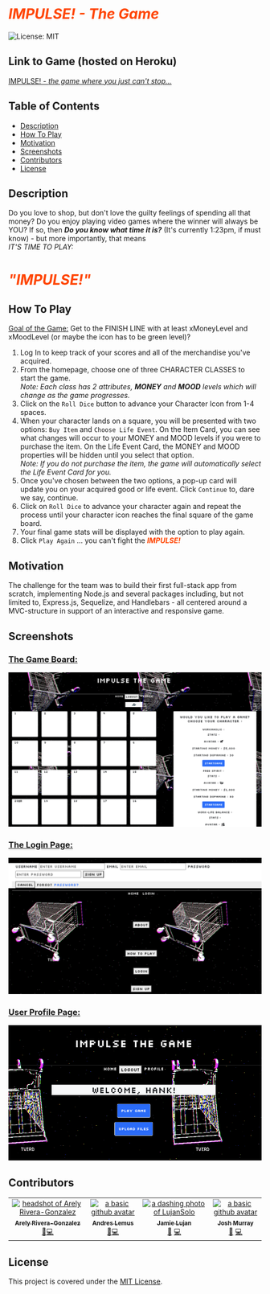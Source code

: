 # <b><i><span style="color:orangered">IMPULSE! - The Game</span></b></i>

![License: MIT](https://img.shields.io/badge/License-MIT-yellow.svg)

## Link to Game (hosted on Heroku)

[IMPULSE! - <i>the game where you just can't stop...</i>](https://impulse-the-game.herokuapp.com/)

## Table of Contents
- [Description](#description)
- [How To Play](#how-to-play)
- [Motivation](#motivation)
- [Screenshots](#screenshots)
- [Contributors](#contributors)
- [License](#license)

## Description

  Do you love to shop, but don't love the guilty feelings of spending all that money? Do you enjoy playing video games where the winner will always be YOU? If so, then <i><b>Do you know what time it is?</i></b> (It's currently 1:23pm, if must know) - but more importantly, that means<br /> <i>IT'S TIME TO PLAY:</i>
  <br />
  # <b><i><span style="color:orangered">"IMPULSE!"</b></i></span>   


## How To Play

  <u>Goal of the Game:</u> Get to the FINISH LINE with at least xMoneyLevel and xMoodLevel (or maybe the icon has to be green level)? <br />
  1. Log In to keep track of your scores and all of the merchandise you've acquired. 
  2. From the homepage, choose one of three CHARACTER CLASSES to start the game. <br />
  <i>Note: Each class has 2 attributes, <b>MONEY</b> and <b>MOOD</b> levels which will change as the game progresses.</i>
  3. Click on the `Roll Dice` button to advance your Character Icon from 1-4 spaces.
  4. When your character lands on a square, you will be presented with two options: `Buy Item` and `Choose Life Event`. On the Item Card, you can see what changes will occur to your MONEY and MOOD levels if you were to purchase the item. On the Life Event Card, the MONEY and MOOD properties will be hidden until you select that option. <br />
  <i>Note: If you do not purchase the item, the game will automatically select the Life Event Card for you.</i>
  5. Once you've chosen between the two options, a pop-up card will update you on your acquired good or life event. Click `Continue` to, dare we say, continue.
  6. Click on `Roll Dice` to advance your character again and repeat the process until your character icon reaches the final square of the game board.
  7. Your final game stats will be displayed with the option to play again.
  8. Click `Play Again` ... you can't fight the <b><i><span style="color:orangered">IMPULSE!</b></i></span>

## Motivation

  The challenge for the team was to build their first full-stack app from scratch, implementing Node.js and several packages including, but not limited to, Express.js, Sequelize, and Handlebars - all centered around a MVC-structure in support of an interactive and responsive game. 



## Screenshots
### <u>The Game Board:</u>

![game board with character options](/public/images/main-board.png)
<br />

### <u>The Login Page:</u>
![login page with username, email, and password](/public/images/game-login.png)
<br />

### <u>User Profile Page:</u>
![Profile Page with logged in user shown](/public/images/game-profile.png)


## Contributors

<table>
  <tr>
    <td align="center"><a href="https://github.com/a-riveragonzalez"><img src="https://avatars.githubusercontent.com/u/98569252?v=4" width="100px;" alt="headshot of Arely Rivera-Gonzalez"/><br /><sub><b>Arely Rivera-Gonzalez</b></sub></a><br /></a><a href="https://github.com/LujanSolo/Impulse/commits/arg/feature/handlebars" title="Design">🎨</a><a href="https://github.com/LujanSolo/Impulse/commits/arg/feature-front-end-js" title="Code">💻</a></td>
    <td align="center"><a href="https://github.com/alemus98"><img src="https://avatars.githubusercontent.com/u/110573487?v=4" width="100px;" alt="a basic github avatar"/><br /><sub><b>Andres Lemus</b></sub></a><br /><a href="https://github.com/LujanSolo/Impulse/commits/al/login-page-test" title="Design">🎨</a><a href="https://github.com/LujanSolo/Impulse/commits/al-life-event-model" title="Code">💻</a></td>
    <td align="center"><a href="https://github.com/LujanSolo"><img src="https://avatars.githubusercontent.com/u/104592750?v=4" width="100px;" alt="a dashing photo of LujanSolo"/><br /><sub><b>Jamie Lujan</b></sub></a><br /><a href="https://github.com/LujanSolo/Impulse/commits/jl/feature" title="Design">🎨</a> <a href="https://github.com/LujanSolo/Impulse/commits/jl/routes" title="Code">💻</a></td>
    <td align="center"><a href="https://github.com/joshgmurray"><img src="https://avatars.githubusercontent.com/u/110637896?v=4" width="100px;" alt="a basic github avatar"/><br /><sub><b>Josh Murray</b></sub></a><br /><a href="https://github.com/LujanSolo/Impulse/commits/jm/life-user-seed" title="Design">🎨</a> <a href="https://github.com/LujanSolo/Impulse/commits/jm/seed-data" title="Code">💻</a></td>
  </tr>
</table>

## License

This project is covered under the [MIT License](https://opensource.org/licenses/MIT).
